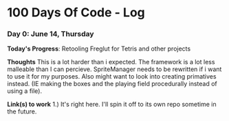 # 100 Days Of Code - Log

### Day 0: June 14, Thursday

**Today's Progress**: Retooling Freglut for Tetris and other projects

**Thoughts** This is a lot harder than i expected. The framework is a lot less malleable than I can percieve. SpriteManager needs to be rewritten if i want to use it 
for my purposes. Also might want to look into creating primatives instead. (IE making the boxes and the playing field procedurally instead of using a file).

**Link(s) to work**
1.) It's right here. I'll spin it off to its own repo sometime in the future.